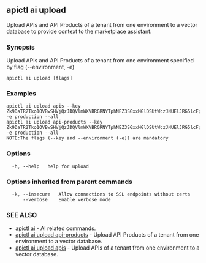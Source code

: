 ## apictl ai upload

Upload APIs and API Products of a tenant from one environment to a vector database to provide context to the marketplace assistant.

### Synopsis

Upload APIs and API Products of a tenant from one environment specified by flag (--environment, -e)

```
apictl ai upload [flags]
```

### Examples

```
apictl ai upload apis --key Zk9DaTR2Tko1OVBwSHVjQzJDQVlmWXVBRGRNYTphNEZ3SGxxMGlDSUtWczJNUElJRG5lcFpuWU1h -e production --all
apictl ai upload api-products --key Zk9DaTR2Tko1OVBwSHVjQzJDQVlmWXVBRGRNYTphNEZ3SGxxMGlDSUtWczJNUElJRG5lcFpuWU1h -e production --all
NOTE:The flags (--key and --environment (-e)) are mandatory
```

### Options

```
  -h, --help   help for upload
```

### Options inherited from parent commands

```
  -k, --insecure   Allow connections to SSL endpoints without certs
      --verbose    Enable verbose mode
```

### SEE ALSO

* [apictl ai](apictl_ai.md)	 - AI related commands.
* [apictl ai upload api-products](apictl_ai_upload_api-products.md)	 - Upload API Products of a tenant from one environment to a vector database.
* [apictl ai upload apis](apictl_ai_upload_apis.md)	 - Upload APIs of a tenant from one environment to a vector database.

